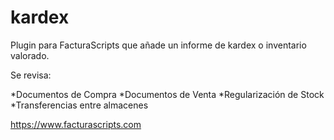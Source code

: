 # kardex
   Plugin para FacturaScripts que añade un informe de kardex o inventario valorado.

Se revisa:

*Documentos de Compra
*Documentos de Venta
*Regularización de Stock
*Transferencias entre almacenes

https://www.facturascripts.com